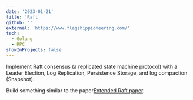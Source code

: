 ```yaml
---
date: '2023-01-21'
title: 'Raft'
github: ''
external: 'https://www.flagshippioneering.com/'
tech:
  - Golang
  - RPC
showInProjects: false
---
```


Implement Raft consensus (a replicated state machine protocol) with a Leader Election, Log Replication, Persistence Storage, and log compaction (Snapshot).

Build something similar to the paper[Extended Raft paper](http://nil.csail.mit.edu/6.824/2022/papers/raft-extended.pdf).

